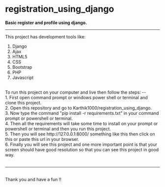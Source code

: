# registration_using_django
<b> Basic register and profile using django. </b>
<br><hr>
This project has development tools like:<br>
1. Django<br> 
2. Ajax <br>
3. HTML5 <br>
4. CSS <br>
5. Bootstrap <br> 
6. PHP <br>
7. Javascript <br>
<br>
To run this project on your computer and live then follow the steps: --
<br>
1. First open command prompt or windows power shell or terminal and clone this project. <br>
2. Open this repository and go to Karthik1000/registration_using_django. <br>
3. Now type the command "pip install -r requirements.txt" in your command prompt or powershell or terminal.<br>
4. Then all the requirements will take some time to install on your prompt or powershell or terminal and then you run this project. <br>
5. Then you will see http://127.0.0.1:8000/ something like this then click on this or paste this url in your browser. <br>
6. Finally you will see this project and one more important point is that your screen should have good resolution so that you can see this project in good way. <br>
<br><hr><br>
Thank you and have a fun !!
